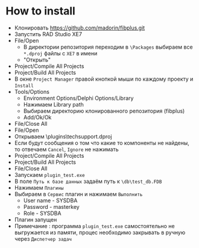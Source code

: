 # How to install
- Клонировать https://github.com/madorin/fibplus.git
- Запустить RAD Studio XE7
- File/Open
  - В директории репозитория переходим в `\Packages`
выбираем все `*.dproj` файлы с `XE7` в имени
  - "Открыть"
- Project/Compile All Projects
- Project/Build All Projects
- В окне `Project Manager` правой кнопкой мыши по каждому проекту 
и `Install`
- Tools/Options
  - Environment Options/Delphi Options/Library
  - Нажимаем Library path
  - Выбираем директорию клонированного репозитория (fibplus)
  - Add/Ok/Ok
- File/Close All
- File/Open
- Открываем \plugins\techsupport.dproj
- Если будут сообщения о том что какие то компоненты не найдены, 
то отвечаем `Cancel`, `Ignore` не нажимать
- Project/Compile All Projects
- Project/Build All Projects
- File/Close All
- Запускаем `plugin_test.exe`
- В поле `Путь к базе данных` задаём путь к `\db\test_db.FDB`
- Нажимаем `Плагины`
- Выбираем в `Сервис` плагин и нажимаем `Выполнить`
  - User name - SYSDBA
  - Password - masterkey
  - Role - SYSDBA
- Плагин запущен
- Примечание : программа `plugin_test.exe` 
самостоятельно не выгружается из памяти, 
процес необходимо закрывать в ручную через `Диспетчер задач`
